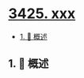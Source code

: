 # [3425. xxx](https://github.com/Tdahuyou/TNotes.leetcode/tree/main/notes/3425.%20xxx)

<!-- region:toc -->

- [1. 📝 概述](#1--概述)

<!-- endregion:toc -->

## 1. 📝 概述
